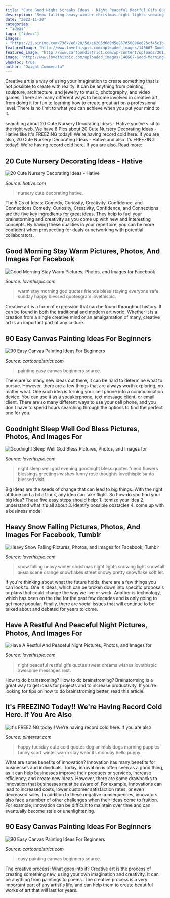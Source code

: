 ```yaml
---
title: "Cute Good Night Streaks Ideas - Night Peaceful Restful Gifs Quotes Sweet Dreams Wishes Lovethispic Awesome Messages Rest"
description: "Snow falling heavy winter christmas night lights snowing light snowfall зима scene orange snowflakes street snowy pretty snowflake soft let"
date: "2022-11-20"
categories:
- "ideas"
tags: ["ideas"]
images:
- "https://i.pinimg.com/736x/e6/20/5d/e6205d6d0d5e067d50896e626cf45c1b--wear-a-scarf-cute-puppies.jpg?b=t"
featuredImage: "http://www.lovethispic.com/uploaded_images/146667-Good-Morning-Stay-Warm.jpg?2"
featured_image: "http://www.cartoondistrict.com/wp-content/uploads/2017/06/Easy-Canvas-Painting-Ideas-For-Beginners12-1.jpg"
image: "http://www.lovethispic.com/uploaded_images/146667-Good-Morning-Stay-Warm.jpg?2"
ShowToc: true
author: "Dwight Cummerata"
---
```



Creative art is a way of using your imagination to create something that is not possible to create with reality. It can be anything from painting, sculpture, architecture, and jewelry to music, photography, and video games. There are many different ways to become involved in creative art, from doing it for fun to learning how to create great art on a professional level. There is no limit to what you can achieve when you put your mind to it.

	

		
searching about 20 Cute Nursery Decorating Ideas - Hative you've visit to the right web. We have 8 Pics about 20 Cute Nursery Decorating Ideas - Hative like It&#039;s FREEZING today!! We&#039;re having record cold here. If you are also, 20 Cute Nursery Decorating Ideas - Hative and also It&#039;s FREEZING today!! We&#039;re having record cold here. If you are also. Read more:
		
    
## 20 Cute Nursery Decorating Ideas - Hative

<img loading=lazy src="https://hative.com/wp-content/uploads/2014/07/nursery-decorating-ideas/13-beautiful-nursery-ideas.jpg" onerror="this.onerror=null;this.src='https://tse1.mm.bing.net/th?id=OIP.vy3d9dO2rbBhhILk4gipdQHaJ4&amp;pid=15.1';" alt="20 Cute Nursery Decorating Ideas - Hative">

_Source: hative.com_

>nursery cute decorating hative. 

	

The 5 Cs of Ideas: Comedy, Curiosity, Creativity, Confidence, and Connections
Comedy, Curiosity, Creativity, Confidence, and Connections are the five key ingredients for great ideas. They help to fuel your brainstorming and creativity as you come up with new and interesting concepts. By having these qualities in your repertoire, you can be more confident when prospecting for deals or networking with potential collaborators.

    
## Good Morning Stay Warm Pictures, Photos, And Images For Facebook

<img loading=lazy src="http://www.lovethispic.com/uploaded_images/146667-Good-Morning-Stay-Warm.jpg?2" onerror="this.onerror=null;this.src='https://tse2.mm.bing.net/th?id=OIP.yeeqUv8tjaqvn7OSHnNCMgHaHa&amp;pid=15.1';" alt="Good Morning Stay Warm Pictures, Photos, and Images for Facebook">

_Source: lovethispic.com_

>warm stay morning god quotes friends bless staying everyone safe sunday happy blessed quotesgram lovethispic. 

	

Creative art is a form of expression that can be found throughout history. It can be found in both the traditional and modern art world. Whether it is a creation from a single creative mind or an amalgamation of many, creative art is an important part of any culture.

    
## 90 Easy Canvas Painting Ideas For Beginners

<img loading=lazy src="http://www.cartoondistrict.com/wp-content/uploads/2017/06/Easy-Canvas-Painting-Ideas-For-Beginners13-1.jpg" onerror="this.onerror=null;this.src='https://tse1.mm.bing.net/th?id=OIP.2XTXUND_J8DtSbHqt2KaXwHaJR&amp;pid=15.1';" alt="90 Easy Canvas Painting Ideas For Beginners">

_Source: cartoondistrict.com_

>painting easy canvas beginners source. 

	

There are so many new ideas out there, it can be hard to determine what to pursue. However, there are a few things that are always worth exploring, no matter what. One such idea is turning your cell phone into a communication device. You can use it as a speakerphone, text message client, or email client. There are so many different ways to use your cell phone, and you don't have to spend hours searching through the options to find the perfect one for you.

    
## Goodnight Sleep Well God Bless Pictures, Photos, And Images For

<img loading=lazy src="http://www.lovethispic.com/uploaded_images/347316-Goodnight-Sleep-Well-God-Bless.jpg" onerror="this.onerror=null;this.src='https://tse1.mm.bing.net/th?id=OIP.Txod22ZFVRGCu8W3OotBtgHaJ4&amp;pid=15.1';" alt="Goodnight Sleep Well God Bless Pictures, Photos, and Images for">

_Source: lovethispic.com_

>night sleep well god evening goodnight bless quotes friend flowers blessings greetings wishes funny rose thoughts lovethispic santa blessed visit. 

	

Big ideas are the seeds of change that can lead to big things. With the right attitude and a bit of luck, any idea can take flight. So how do you find your big idea? These five easy steps should help: 1. itemize your idea 2. understand what it's all about 3. identify possible obstacles 4. come up with a business model 
    
## Heavy Snow Falling Pictures, Photos, And Images For Facebook, Tumblr

<img loading=lazy src="http://www.lovethispic.com/uploaded_images/52508-Heavy-Snow-Falling.jpg" onerror="this.onerror=null;this.src='https://tse3.mm.bing.net/th?id=OIP.3g0oPdFHpFtFeLMI44jDfwHaLH&amp;pid=15.1';" alt="Heavy Snow Falling Pictures, Photos, and Images for Facebook, Tumblr">

_Source: lovethispic.com_

>snow falling heavy winter christmas night lights snowing light snowfall зима scene orange snowflakes street snowy pretty snowflake soft let. 

	

If you're thinking about what the future holds, there are a few things you can look to. One is ideas, which can be broken down into specific proposals or plans that could change the way we live or work. Another is technology, which has been on the rise for the past few decades and is only going to get more popular. Finally, there are social issues that will continue to be talked about and debated for years to come.

    
## Have A Restful And Peaceful Night Pictures, Photos, And Images For

<img loading=lazy src="http://www.lovethispic.com/uploaded_images/348009-Have-A-Restful-And-Peaceful-Night.gif" onerror="this.onerror=null;this.src='https://tse2.mm.bing.net/th?id=OIP.yr9Zvgvf1neY8UMStS0oEwAAAA&amp;pid=15.1';" alt="Have A Restful And Peaceful Night Pictures, Photos, and Images for">

_Source: lovethispic.com_

>night peaceful restful gifs quotes sweet dreams wishes lovethispic awesome messages rest. 

	

How to do brainstroming?
How to do brainstroming? Brainstorming is a great way to get ideas for projects and to increase productivity. If you're looking for tips on how to do brainstroming better, read this article.

    
## It&#039;s FREEZING Today!! We&#039;re Having Record Cold Here. If You Are Also

<img loading=lazy src="https://i.pinimg.com/736x/e6/20/5d/e6205d6d0d5e067d50896e626cf45c1b--wear-a-scarf-cute-puppies.jpg?b=t" onerror="this.onerror=null;this.src='https://tse4.mm.bing.net/th?id=OIP.Q-DFQdUqkG4x4aeoHioULgHaLJ&amp;pid=15.1';" alt="It&#039;s FREEZING today!! We&#039;re having record cold here. If you are also">

_Source: pinterest.com_

>happy tuesday cute cold quotes dog animals dogs morning puppies funny scarf winter warm stay wear its monday hello puppy. 

	

What are some benefits of innovation?
Innovation has many benefits for businesses and individuals. Today, innovation is often seen as a good thing, as it can help businesses improve their products or services, increase efficiency, and create new ideas. However, there are some drawbacks to innovation that businesses must be aware of. For example, innovations can lead to increased costs, lower customer satisfaction rates, or even decreased sales. In addition to these negative consequences, innovators also face a number of other challenges when their ideas come to fruition. For example, innovation can be difficult to maintain over time and can eventually become stale or unenlightening.

    
## 90 Easy Canvas Painting Ideas For Beginners

<img loading=lazy src="http://www.cartoondistrict.com/wp-content/uploads/2017/06/Easy-Canvas-Painting-Ideas-For-Beginners12-1.jpg" onerror="this.onerror=null;this.src='https://tse1.mm.bing.net/th?id=OIP.75JHrMYTB54gmcl77lgG1AHaJ4&amp;pid=15.1';" alt="90 Easy Canvas Painting Ideas For Beginners">

_Source: cartoondistrict.com_

>easy painting canvas beginners source. 

	

The creative process: What goes into it?
Creative art is the process of creating something new, using your own imagination and creativity. It can be anything from paintings to poems. The creative process is a very important part of any artist's life, and can help them to create beautiful works of art that will last for years.

